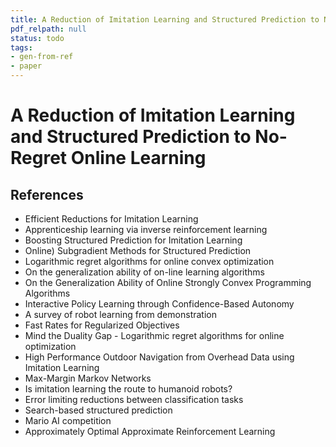 ```yaml
---
title: A Reduction of Imitation Learning and Structured Prediction to No-Regret Online Learning
pdf_relpath: null
status: todo
tags:
- gen-from-ref
- paper
---
```


# A Reduction of Imitation Learning and Structured Prediction to No-Regret Online Learning

## References

- Efficient Reductions for Imitation Learning
- Apprenticeship learning via inverse reinforcement learning
- Boosting Structured Prediction for Imitation Learning
- Online) Subgradient Methods for Structured Prediction
- Logarithmic regret algorithms for online convex optimization
- On the generalization ability of on-line learning algorithms
- On the Generalization Ability of Online Strongly Convex Programming Algorithms
- Interactive Policy Learning through Confidence-Based Autonomy
- A survey of robot learning from demonstration
- Fast Rates for Regularized Objectives
- Mind the Duality Gap - Logarithmic regret algorithms for online optimization
- High Performance Outdoor Navigation from Overhead Data using Imitation Learning
- Max-Margin Markov Networks
- Is imitation learning the route to humanoid robots?
- Error limiting reductions between classification tasks
- Search-based structured prediction
- Mario AI competition
- Approximately Optimal Approximate Reinforcement Learning
